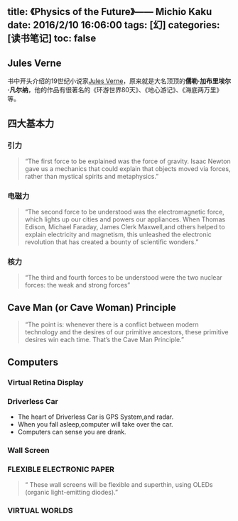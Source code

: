 title: 《Physics of the Future》—— Michio Kaku
date: 2016/2/10 16:06:00
tags: [幻]
categories: [读书笔记]
toc: false
---
## Jules Verne
书中开头介绍的19世纪小说家[Jules Verne](https://en.wikipedia.org/wiki/Jules_Verne)，原来就是大名顶顶的**儒勒·加布里埃尔·凡尔纳**，他的作品有很著名的《环游世界80天》、《地心游记》、《海底两万里》等。
## 四大基本力
### 引力

>“The first force to be explained was the force of gravity. Isaac Newton gave us a mechanics that could explain that objects moved via forces, rather than mystical spirits and metaphysics.”

### 电磁力

>“The second force to be understood was the electromagnetic force, which lights up our cities and powers our appliances. When Thomas Edison, Michael Faraday, James Clerk Maxwell,and others helped to explain electricity and magnetism, this unleashed the electronic revolution that has created a bounty of scientific wonders.”

### 核力

>“The third and fourth forces to be understood were the two nuclear forces: the weak and strong forces”

## Cave Man (or Cave Woman) Principle

>“The point is: whenever there is a conflict between modern technology and the desires of our primitive ancestors, these primitive desires win each time. That’s the Cave Man Principle.”

## Computers
### Virtual Retina Display
### Driverless Car

 - The heart of Driverless Car is GPS System,and radar.
 - When you fall asleep,computer will take over the car.
 - Computers can sense you are drank.

### Wall Screen
### FLEXIBLE ELECTRONIC PAPER

>“ These wall screens will be flexible and superthin, using OLEDs (organic light-emitting diodes).”

### VIRTUAL WORLDS
